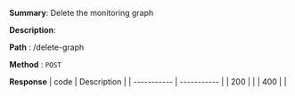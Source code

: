 **Summary**: Delete the monitoring graph

**Description**:

**Path** : /delete-graph

**Method** : `POST`

**Response**
| code      | Description |
| ----------- | ----------- |
|  200   |       |
|  400   |       |


